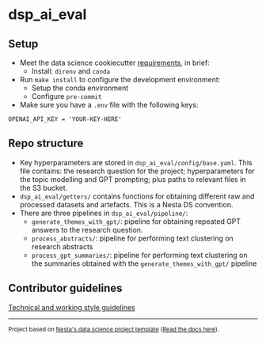 # dsp_ai_eval

## Setup

- Meet the data science cookiecutter [requirements](http://nestauk.github.io/ds-cookiecutter/quickstart), in brief:
  - Install: `direnv` and `conda`
- Run `make install` to configure the development environment:
  - Setup the conda environment
  - Configure `pre-commit`
- Make sure you have a `.env` file with the following keys:
```
OPENAI_API_KEY = 'YOUR-KEY-HERE'
```

## Repo structure

- Key hyperparameters are stored in `dsp_ai_eval/config/base.yaml`. This file contains: the research question for the project; hyperparameters for the topic modelling and GPT prompting; plus paths to relevant files in the S3 bucket.
- `dsp_ai_eval/getters/` contains functions for obtaining different raw and processed datasets and artefacts. This is a Nesta DS convention.
- There are three pipelines in `dsp_ai_eval/pipeline/`:
  - `generate_themes_with_gpt/`: pipeline for obtaining repeated GPT answers to the research question.
  - `process_abstracts/`: pipeline for performing text clustering on research abstracts
  - `process_gpt_summaries/`: pipeline for performing text clustering on the summaries obtained with the `generate_themes_with_gpt/` pipeline

## Contributor guidelines

[Technical and working style guidelines](https://github.com/nestauk/ds-cookiecutter/blob/master/GUIDELINES.md)

---

<small><p>Project based on <a target="_blank" href="https://github.com/nestauk/ds-cookiecutter">Nesta's data science project template</a>
(<a href="http://nestauk.github.io/ds-cookiecutter">Read the docs here</a>).
</small>

